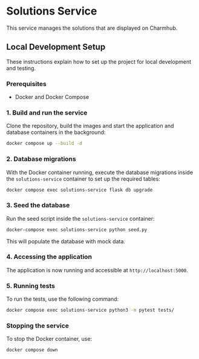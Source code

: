 # Solutions Service

This service manages the solutions that are displayed on Charmhub.

## Local Development Setup

These instructions explain how to set up the project for local development and testing.

### Prerequisites

- Docker and Docker Compose

### 1. Build and run the service

Clone the repository, build the images and start the application and database containers in the background:

```bash
docker compose up --build -d
```

### 2. Database migrations

With the Docker container running, execute the database migrations inside the `solutions-service` container to set up the required tables:

```bash
docker compose exec solutions-service flask db upgrade
```

### 3. Seed the database

Run the seed script inside the `solutions-service` container:

```bash
docker-compose exec solutions-service python seed.py
```

This will populate the database with mock data.

### 4. Accessing the application

The application is now running and accessible at `http://localhost:5000`.

### 5. Running tests

To run the tests, use the following command:

```bash
docker compose exec solutions-service python3 -m pytest tests/
```

### Stopping the service

To stop the Docker container, use:

```bash
docker compose down
```
